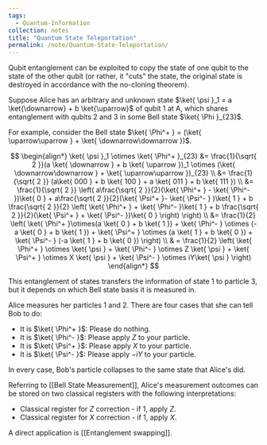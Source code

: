 ```yaml
---
tags:
  - Quantum-Information
collection: notes
title: "Quantum State Teleportation"
permalink: /note/Quantum-State-Teleportation/
---
```

Qubit entanglement can be exploited to copy
the state of one qubit to the state of the other
qubit (or rather, it "cuts" the state, the
original state is destroyed in accordance with the
no-cloning theorem). 

Suppose Alice has an arbitrary and unknown state
$\ket{ \psi }_1 = a \ket{\downarrow} + b \ket{\uparrow}$ of qubit 1 at A, which shares
entanglement with qubits 2 and 3 in some Bell state $\ket{ \Phi }_{23}$.

For example, consider the Bell state $\ket{ \Phi^+ } = (\ket{ \uparrow\uparrow } + \ket{ \downarrow\downarrow })$.

$$
\begin{align*}
\ket{ \psi }_1 \otimes \ket{ \Phi^+ }_{23} &= \frac{1}{\sqrt{ 2 }}(a \ket{ \downarrow } + b \ket{ \uparrow })_1 \otimes (\ket{ \downarrow\downarrow } + \ket{ \uparrow\uparrow })_{23} \\
&= \frac{1}{\sqrt{ 2 }} (a\ket{ 000 } + b \ket{ 100 } + a \ket{ 011 } + b \ket{ 111 }) \\
&= \frac{1}{\sqrt{ 2 }} \left(  a\frac{\sqrt{ 2 }}{2}(\ket{ \Phi^+ } - \ket{ \Phi^- })\ket{ 0 } + a\frac{\sqrt{ 2 }}{2}(\ket{ \Psi^+ }- \ket{ \Psi^- } )\ket{ 1 } + b \frac{\sqrt{ 2 }}{2} \left(   \ket{ \Phi^+ } + \ket{ \Phi^- }\ket{ 1 } + b \frac{\sqrt{ 2 }}{2}(\ket{ \Psi^+ } + \ket{ \Psi^- })\ket{ 0 }   \right) \right) \\
&= \frac{1}{2} \left( \ket{ \Phi^+ }\otimes(a \ket{ 0 } + b \ket{ 1 }) + \ket{ \Phi^- } \otimes (-a \ket{ 0 } + b \ket{ 1 }) + \ket{ \Psi^+ } \otimes (a \ket{ 1 } + b \ket{ 0 }) + \ket{ \Psi^- } (-a \ket{ 1 } + b \ket{ 0 }) \right) \\
& = \frac{1}{2} \left( \ket{ \Phi^+ } \otimes \ket{ \psi } + \ket{ \Phi^- } \otimes Z \ket{ \psi } + \ket{ \Psi^+ } \otimes X \ket{ \psi } + \ket{ \Psi^- } \otimes iY\ket{ \psi } \right)
\end{align*}
$$

This entanglement of states transfers the information of state 1 to particle 3, but it depends on which Bell state basis it is measured in. 

Alice measures her particles 1 and 2. There are four cases that she can tell Bob to do:
- It is $\ket{ \Phi^+ }$: Please do nothing.
- It is $\ket{ \Phi^- }$: Please apply $Z$ to your particle.
- It is $\ket{ \Psi^+ }$: Please apply $X$ to your particle.
- It is $\ket{ \Psi^- }$: Please apply $-iY$ to your particle.

In every case, Bob's particle collapses to the same state that Alice's did.

Referring to [[Bell State Measurement]], Alice's measurement outcomes can be stored on two classical registers with the following interpretations:
- Classical register for $Z$ correction - if 1, apply $Z$.
- Classical register for $X$ correction - if 1, apply $X$.


A direct application is [[Entanglement swapping]].